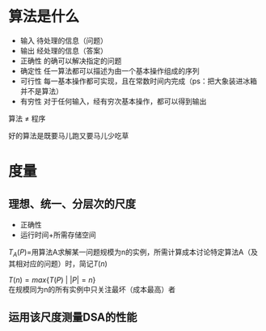 算法是什么
==========

* 输入 待处理的信息（问题）
* 输出 经处理的信息（答案）
* 正确性 的确可以解决指定的问题
* 确定性 任一算法都可以描述为由一个基本操作组成的序列
* 可行性 每一基本操作都可实现，且在常数时间内完成（ps：把大象装进冰箱并不是算法）
* 有穷性 对于任何输入，经有穷次基本操作，都可以得到输出

算法 $\neq$ 程序

好的算法是既要马儿跑又要马儿少吃草

度量
======
## 理想、统一、分层次的尺度
* 正确性
* 运行时间+所需存储空间

$T_A(P)=$用算法A求解某一问题规模为n的实例，所需计算成本讨论特定算法A（及其相对应的问题）时，简记$T(n)$

$T(n)= max\{T(P) \ | \ |P|=n\}$ \
在规模同为n的所有实例中只关注最坏（成本最高）者



## 运用该尺度测量DSA的性能